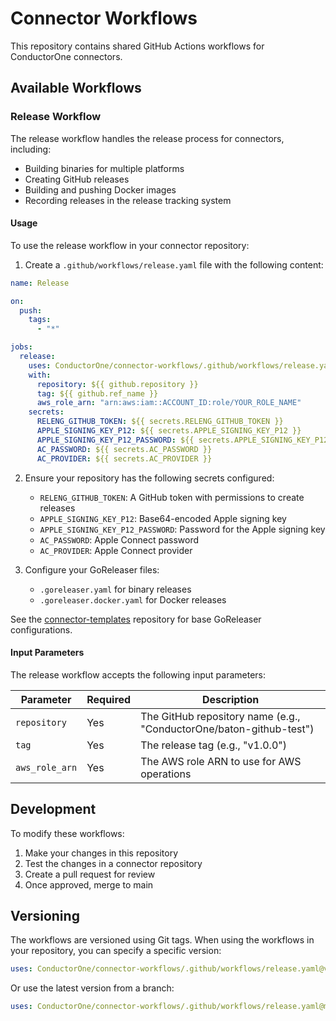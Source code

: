# Connector Workflows

This repository contains shared GitHub Actions workflows for ConductorOne connectors.

## Available Workflows

### Release Workflow

The release workflow handles the release process for connectors, including:

- Building binaries for multiple platforms
- Creating GitHub releases
- Building and pushing Docker images
- Recording releases in the release tracking system

#### Usage

To use the release workflow in your connector repository:

1. Create a `.github/workflows/release.yaml` file with the following content:

```yaml
name: Release

on:
  push:
    tags:
      - "*"

jobs:
  release:
    uses: ConductorOne/connector-workflows/.github/workflows/release.yaml@main
    with:
      repository: ${{ github.repository }}
      tag: ${{ github.ref_name }}
      aws_role_arn: "arn:aws:iam::ACCOUNT_ID:role/YOUR_ROLE_NAME"
    secrets:
      RELENG_GITHUB_TOKEN: ${{ secrets.RELENG_GITHUB_TOKEN }}
      APPLE_SIGNING_KEY_P12: ${{ secrets.APPLE_SIGNING_KEY_P12 }}
      APPLE_SIGNING_KEY_P12_PASSWORD: ${{ secrets.APPLE_SIGNING_KEY_P12_PASSWORD }}
      AC_PASSWORD: ${{ secrets.AC_PASSWORD }}
      AC_PROVIDER: ${{ secrets.AC_PROVIDER }}
```

2. Ensure your repository has the following secrets configured:

   - `RELENG_GITHUB_TOKEN`: A GitHub token with permissions to create releases
   - `APPLE_SIGNING_KEY_P12`: Base64-encoded Apple signing key
   - `APPLE_SIGNING_KEY_P12_PASSWORD`: Password for the Apple signing key
   - `AC_PASSWORD`: Apple Connect password
   - `AC_PROVIDER`: Apple Connect provider

3. Configure your GoReleaser files:
   - `.goreleaser.yaml` for binary releases
   - `.goreleaser.docker.yaml` for Docker releases

See the [connector-templates](https://github.com/ConductorOne/connector-templates) repository for base GoReleaser configurations.

#### Input Parameters

The release workflow accepts the following input parameters:

| Parameter      | Required | Description                                                         |
| -------------- | -------- | ------------------------------------------------------------------- |
| `repository`   | Yes      | The GitHub repository name (e.g., "ConductorOne/baton-github-test") |
| `tag`          | Yes      | The release tag (e.g., "v1.0.0")                                    |
| `aws_role_arn` | Yes      | The AWS role ARN to use for AWS operations                          |

## Development

To modify these workflows:

1. Make your changes in this repository
2. Test the changes in a connector repository
3. Create a pull request for review
4. Once approved, merge to main

## Versioning

The workflows are versioned using Git tags. When using the workflows in your repository, you can specify a specific version:

```yaml
uses: ConductorOne/connector-workflows/.github/workflows/release.yaml@v1.0.0
```

Or use the latest version from a branch:

```yaml
uses: ConductorOne/connector-workflows/.github/workflows/release.yaml@main
```
